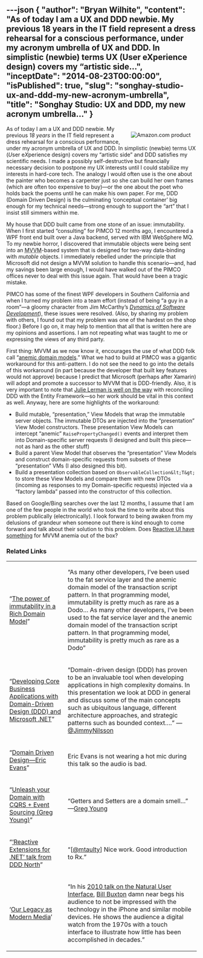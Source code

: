 ---json
{
  "author": "Bryan Wilhite",
  "content": "As of today I am a UX and DDD newbie. My previous 18 years in the IT field represent a dress rehearsal for a conscious performance, under my acronym umbrella of UX and DDD. In simplistic (newbie) terms UX (User eXperience design) covers my “artistic side...",
  "inceptDate": "2014-08-23T00:00:00",
  "isPublished": true,
  "slug": "songhay-studio-ux-and-ddd-my-new-acronym-umbrella",
  "title": "Songhay Studio: UX and DDD, my new acronym umbrella…"
}
---

[<img alt="Amazon.com product" src="http://ecx.images-amazon.com/images/I/51WLtI-uLcL.jpg" style="float:right;margin:16px;">](http://www.amazon.com/exec/obidos/ASIN/B00794TAUG/thekintespacec00A/ "Buy this product at Amazon.com!")

As of today I am a UX and DDD newbie. My previous *18 years* in the IT field represent a dress rehearsal for a conscious performance, under my acronym umbrella of UX and DDD. In simplistic (newbie) terms UX (*U*ser e*X*perience design) covers my “artistic side” and DDD satisfies my scientific needs. I made a possibly self-destructive but financially necessary decision to postpone my UX interests until I could stabilize my interests in hard-core tech. The analogy I would often use is the one about the painter who becomes a carpenter just so she can build her own frames (which are often too expensive to buy)—or the one about the poet who holds back the poems until he can make his own paper. For me, DDD (Domain Driven Design) is the culminating ‘conceptual container’ big enough for my technical needs—strong enough to support the “art” that I insist still simmers within me.

My house that DDD built came from one stone of an issue: immutability. When I first started “consulting” for PIMCO 12 months ago, I encountered a WPF front end built over a Java backend, served with IBM WebSphere MQ. To my newbie horror, I discovered that immutable objects were being sent into an <acronym title="Model">MVVM</acronym>-based system that is designed for two-way data-binding with *mutable* objects. I immediately rebelled under the principle that Microsoft did not design a MVVM solution to handle this scenario—and, had my savings been large enough, I would have walked out of the PIMCO offices never to deal with this issue again. That would have been a tragic mistake.

PIMCO has some of the finest WPF developers in Southern California and when I turned my problem into a team effort (instead of being “a guy in a room”—a gloomy character from Jim McCarthy’s [*Dynamics of Software Development*](http://www.amazon.com/Dynamics-Software-Development-Jim-McCarthy/dp/1556158238%3FSubscriptionId=1SW6D7X6ZXXR92KVX0G2&tag=thekintespacec00&linkCode=xm2&camp=2025&creative=165953&creativeASIN=1556158238)), these issues were resolved. (Also, by sharing my problem with others, I found out that my problem was one of the hardest on the shop floor.) Before I go on, it may help to mention that all that is written here are my opinions and assertions. I am not repeating what was taught to me or expressing the views of any third party.

First thing: MVVM as we now know it, encourages the use of what DDD folk call “[anemic domain models](http://codebetter.com/gregyoung/2009/07/15/the-anemic-domain-model-pattern/).” What we had to build at PIMCO was a gigantic workaround for this anti-pattern. I do not see the need to go into the details of this workaround (in part because the developer that built key features would not approve) because I predict that Microsoft (perhaps after Xamarin) will adopt and promote a successor to MVVM that is DDD-friendly. Also, it is very important to note that [Julie Lerman is well on the way](http://msdn.microsoft.com/en-us/magazine/dn342868.aspx) with reconciling DDD with the Entity Framework—so her work should be vital in this context as well. Anyway, here are some highlights of the workaround:

*   Build mutable, “presentation,” View Models that wrap the immutable server objects. The immutable DTOs are injected into the “presentation” View Model constructors. These presentation View Models can intercept “anemic” `RaisePropertyChanged()` events and interpret them into Domain-specific server requests (I designed and built this piece—not as hard as the other stuff)
*   Build a parent View Model that observes the “presentation” View Models and construct domain-specific requests from subsets of these “presentation” VMs (I also designed this bit).
*   Build a presentation collection based on `ObservableCollection&lt;T&gt;` to store these View Models and compare them with new DTOs (incoming as responses to my Domain-specific requests) injected via a “factory lambda” passed into the constructor of this collection.

Based on Google/Bing searches over the last 12 months, I assume that I am one of the few people in the world who took the time to write about this problem publically (electronically). I look forward to being awaken from my delusions of grandeur when someone out there is kind enough to come forward and talk about their solution to this problem. Does [Reactive UI have something](http://mtaulty.com/CommunityServer/blogs/mike_taultys_blog/archive/2011/10/10/reactive-extensions-for-net-talk-from-ddd-north.aspx) for MVVM anemia out of the box?

### Related Links

<table class="WordWalkingStickTable"><tr><td>

“[The power of immutability in a Rich Domain Model](http://www.gridshore.nl/2009/04/06/the-power-of-immutability-in-a-rich-domain-model/)”
</td><td>

“As many other developers, I’ve been used to the fat service layer and the anemic domain model of the transaction script pattern. In that programming model, immutability is pretty much as rare as a Dodo… As many other developers, I’ve been used to the fat service layer and the anemic domain model of the transaction script pattern. In that programming model, immutability is pretty much as rare as a Dodo”
</td></tr><tr><td>

“[Developing Core Business Applications with Domain-Driven Design (DDD) and Microsoft .NET](http://channel9.msdn.com/Events/TechEd/NorthAmerica/2013/DEV-B311)”
</td><td>

“Domain-driven design (DDD) has proven to be an invaluable tool when developing applications in high complexity domains. In this presentation we look at DDD in general and discuss some of the main concepts such as ubiquitous language, different architecture approaches, and strategic patterns such as bounded context….” — [@JimmyNilsson](https://twitter.com/JimmyNilsson)
</td></tr><tr><td>

“[Domain Driven Design—Eric Evans](https://www.youtube.com/watch?v=7MaYeudL9yo)”
</td><td>

Eric Evans is not wearing a hot mic during this talk so the audio is bad.
</td></tr><tr><td>

“[Unleash your Domain with CQRS + Event Sourcing (Greg Young)](https://vimeo.com/31645099)”
</td><td>

“Getters and Setters are a domain smell…” —[Greg Young](http://goodenoughsoftware.net/author/gregfyoung/)
</td></tr><tr><td>

“[‘Reactive Extensions for .NET’ talk from DDD North](http://mtaulty.com/CommunityServer/blogs/mike_taultys_blog/archive/2011/10/10/reactive-extensions-for-net-talk-from-ddd-north.aspx)”
</td><td>

“[[@mtaulty](https://twitter.com/mtaulty)] Nice work. Good introduction to Rx.”
</td></tr><tr><td>

‘[Our Legacy as Modern Media](http://kintespace.com/rasx55.html)’
</td><td>

“In his [2010 talk on the Natural User Interface](http://channel9.msdn.com/posts/TechTalk-NUI-Whats-in-a-Name), [Bill Buxton](https://twitter.com/wasbuxton) damn near begs his audience to not be impressed with the technology in the iPhone and similar mobile devices. He shows the audience a digital watch from the 1970s with a touch interface to illustrate how little has been accomplished in decades.”
</td></tr></table>
